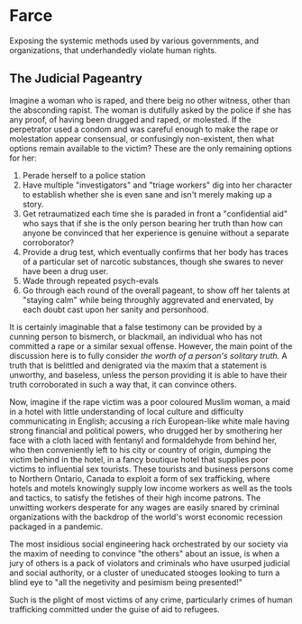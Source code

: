 # Farce
Exposing the systemic methods used by various governments, and organizations, that underhandedly violate human rights.

## The Judicial Pageantry
Imagine a woman who is raped, and there beig no other witness, other than the absconding rapist. The woman is dutifully asked by the police if she has any proof, of having been drugged and raped, or molested. If the perpetrator used a condom and was careful enough to make the rape or molestation appear consensual, or confusingly non-existent, then what options remain available to the victim? These are the only remaining options for her: 

1. Perade herself to a police station
1. Have multiple "investigators" and "triage workers" dig into her character to establish whether she is even sane and isn't merely making up a story.
1. Get retraumatized each time she is paraded in front a "confidential aid" who says that if she is the only person bearing her truth than how can anyone be convinced that her experience is genuine without a separate corroborator?
1. Provide a drug test, which eventually confirms that her body has traces of a particular set of narcotic substances, though she swares to never have been a drug user.
1. Wade through repeated psych-evals 
1. Go through each round of the overall pageant, to show off her talents at "staying calm" while being throughly aggrevated and enervated, by each doubt cast upon her sanity and personhood. 

It is certainly imaginable that a false testimony can be provided by a cunning person to bismerch, or blackmail, an individual who has not committed a rape or a similar sexual offense. However, the main point of the discussion here is to fully consider *the worth of a person's solitary truth.* A truth that is belittled and denigrated via the maxim that a statement is unworthy, and baseless, unless the person providing it is able to have their truth corroborated in such a way that, it can convince others. 

Now, imagine if the rape victim was a poor coloured Muslim woman, a maid in a hotel with little understanding of local culture and difficulty communicating in English; accusing a rich European-like white male having strong financial and political powers, who drugged her by smothering her face with a cloth laced with fentanyl and formaldehyde from behind her, who then conveniently left to his city or country of origin, dumping the victim behind in the hotel, in a fancy boutique hotel that supplies poor victims to influential sex tourists. These tourists and business persons come to Northern Ontario, Canada to exploit a form of sex trafficking, where hotels and motels knowingly supply low income workers as well as the tools and tactics, to satisfy the fetishes of their high income patrons. The unwitting workers desperate for any wages are easily snared by criminal organizations with the backdrop of the world's worst economic recession packaged in a pandemic.

The most insidious social engineering hack orchestrated by our society via the maxim of needing to convince "the others" about an issue, is when a jury of others is a pack of violators and criminals who have usurped judicial and social authority, or a cluster of uneducated stooges looking to turn a blind eye to "all the negetivity and pesimism being presented!" 

Such is the plight of most victims of any crime, particularly crimes of human trafficking committed under the guise of aid to refugees. 
